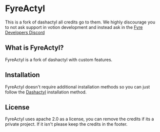# FyreActyl

This is a fork of dashactyl all credits go to them.
We highly discourage you to not ask support in votion development and instead ask in the [Fyre Developers Discord](https://discord.gg/mufvdGjKpP)

## What is FyreActyl?

FyreActyl is a fork of dashactyl with custom features.

## Installation

FyreActyl doesn't require additional installation methods so you can just follow the [Dashactyl](https://docs.votion.dev/docs/Dashactyl/introduction/) installation method.

## License

FyreActyl uses apache 2.0 as a license, you can remove the credits if its a private project. If it isn't please keep the credits in the footer.
